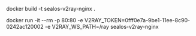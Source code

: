 docker build -t sealos-v2ray-nginx .

docker run -it --rm -p 80:80 -e V2RAY_TOKEN=0fff0e7a-9be1-11ee-8c90-0242ac120002 -e V2RAY_WS_PATH=/ray sealos-v2ray-nginx